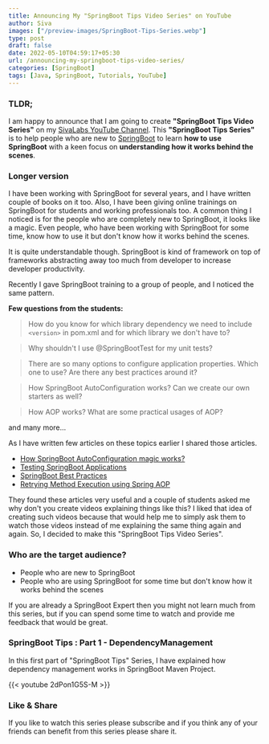 ```yaml
---
title: Announcing My "SpringBoot Tips Video Series" on YouTube
author: Siva
images: ["/preview-images/SpringBoot-Tips-Series.webp"]
type: post
draft: false
date: 2022-05-10T04:59:17+05:30
url: /announcing-my-springboot-tips-video-series/
categories: [SpringBoot]
tags: [Java, SpringBoot, Tutorials, YouTube]
---
```


### TLDR;
I am happy to announce that I am going to create **"SpringBoot Tips Video Series"** on my [SivaLabs YouTube Channel](https://www.youtube.com/c/SivaLabs).
This **"SpringBoot Tips Series"** is to help people who are new to [SpringBoot](https://spring.io) to learn **how to use SpringBoot** 
with a keen focus on **understanding how it works behind the scenes**.

<!--more-->


### Longer version
I have been working with SpringBoot for several years, and I have written couple of books on it too.
Also, I have been giving online trainings on SpringBoot for students and working professionals too.
A common thing I noticed is for the people who are completely new to SpringBoot, it looks like a magic.
Even people, who have been working with SpringBoot for some time, know how to use it but don't know how it works behind the scenes.

It is quite understandable though. SpringBoot is kind of framework on top of frameworks 
abstracting away too much from developer to increase developer productivity.

Recently I gave SpringBoot training to a group of people, and I noticed the same pattern.

**Few questions from the students:**

> How do you know for which library dependency we need to include `<version>` in pom.xml and for which library we don't have to?

> Why shouldn't I use @SpringBootTest for my unit tests?

> There are so many options to configure application properties. Which one to use? Are there any best practices around it?

> How SpringBoot AutoConfiguration works? Can we create our own starters as well?

> How AOP works? What are some practical usages of AOP?

and many more...

As I have written few articles on these topics earlier I shared those articles.

* [How SpringBoot AutoConfiguration magic works?](https://www.sivalabs.in/how-springboot-autoconfiguration-magic/)
* [Testing SpringBoot Applications](https://www.sivalabs.in/spring-boot-testing/)
* [SpringBoot Best Practices](https://www.sivalabs.in/spring-boot-best-practices/)
* [Retrying Method Execution using Spring AOP](https://www.sivalabs.in/retrying-method-execution-using-spring-aop/)

They found these articles very useful and a couple of students asked me why don't you create videos explaining things like this?
I liked that idea of creating such videos because that would help me to simply ask them to watch those videos instead of me explaining the same thing again and again.
So, I decided to make this "SpringBoot Tips Video Series".

### Who are the target audience?
* People who are new to SpringBoot
* People who are using SpringBoot for some time but don't know how it works behind the scenes

If you are already a SpringBoot Expert then you might not learn much from this series, 
but if you can spend some time to watch and provide me feedback that would be great.

### SpringBoot Tips : Part 1 - DependencyManagement
In this first part of "SpringBoot Tips" Series, I have explained how dependency management works in SpringBoot Maven Project.

{{< youtube 2dPon1G5S-M >}}

### Like & Share
If you like to watch this series please subscribe and if you think any of your friends can benefit from this series please share it.

